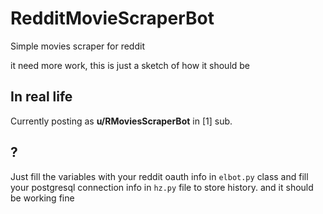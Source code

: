 # RedditMovieScraperBot
Simple movies scraper for reddit


it need more work, this is just a sketch of how it should be
## In real life
Currently posting as **u/RMoviesScraperBot** in [1] sub.

## ?
Just fill the variables with your reddit oauth info in `elbot.py` class
and fill your postgresql connection info in `hz.py` file to store history.
and it should be working fine
